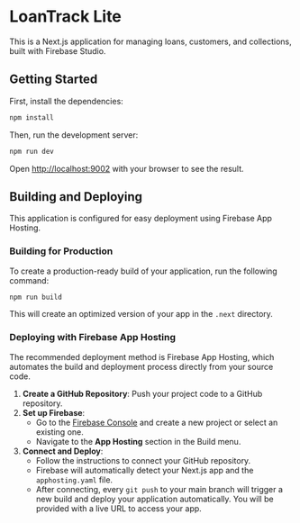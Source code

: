 # LoanTrack Lite

This is a Next.js application for managing loans, customers, and collections, built with Firebase Studio.

## Getting Started

First, install the dependencies:

```bash
npm install
```

Then, run the development server:

```bash
npm run dev
```

Open [http://localhost:9002](http://localhost:9002) with your browser to see the result.

## Building and Deploying

This application is configured for easy deployment using Firebase App Hosting.

### Building for Production

To create a production-ready build of your application, run the following command:

```bash
npm run build
```

This will create an optimized version of your app in the `.next` directory.

### Deploying with Firebase App Hosting

The recommended deployment method is Firebase App Hosting, which automates the build and deployment process directly from your source code.

1.  **Create a GitHub Repository**: Push your project code to a GitHub repository.
2.  **Set up Firebase**:
    *   Go to the [Firebase Console](https://console.firebase.google.com/) and create a new project or select an existing one.
    *   Navigate to the **App Hosting** section in the Build menu.
3.  **Connect and Deploy**:
    *   Follow the instructions to connect your GitHub repository.
    *   Firebase will automatically detect your Next.js app and the `apphosting.yaml` file.
    *   After connecting, every `git push` to your main branch will trigger a new build and deploy your application automatically. You will be provided with a live URL to access your app.

